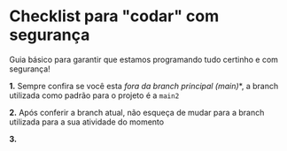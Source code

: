 # Checklist para "codar" com segurança

Guia básico para garantir que estamos programando tudo certinho e com segurança!

**1.** Sempre confira se você esta **fora da branch principal (main*)**, a branch utilizada como padrão para o projeto é a `main2`

**2.** Após conferir a branch atual, não esqueça de mudar para a branch utilizada para a sua atividade do momento

**3.**

